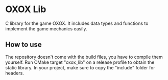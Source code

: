 # OXOX Lib
C library for the game OXOX. It includes data types and functions to implement the game mechanics easily.

## How to use
The repository doesn't come with the build files, you have to compile them yourself. Run CMake target "oxox_lib" on a release profile to obtain the static library. In your project, make sure to copy the "include" folder for headers.